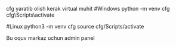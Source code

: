 cfg yaratib olish kerak virtual muhit
#Windows
python -m venv cfg
cfg\Scripts\activate

#Linux
python3 -m venv cfg
source cfg/Scripts/activate

Bu oquv markaz uchun admin panel

